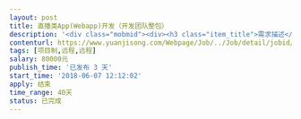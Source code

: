 ```yaml
---                
layout: post       
title: 直播类App(Webapp)开发（开发团队整包）           
description: '<div class="mobmid"><div><h3 class="item_title">需求描述</h3><p>一、需求描述：<br/>直播类App开发，有直播，聊天等，可以调用第三方平台接口，最好基于原生+H5混合开发，有UI设计图，需要一个系统管理员后台。<br/>开发团队至少配备4人。<br/> <br/>二、合作方式：<br/>项目制，远程开发，时间40-60天，费用8万。</p></div><!--info end--></div>'     
contenturl: https://www.yuanjisong.com/Webpage/Job/../Job/detail/jobid/101537      
tags: [项目制,远程,远程]            
salary: 80000元          
publish_time: '已发布 3 天'         
start_time: '2018-06-07 12:12:02'           
apply: 结束                   
time_range: 40天              
status: 已完成                  
---                 
```

